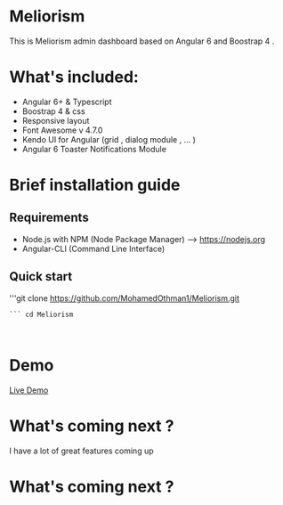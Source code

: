 # Meliorism
This is Meliorism admin dashboard based on Angular 6 and Boostrap 4 . 

# What's included:
* Angular 6+ & Typescript
* Boostrap 4 & css
* Responsive layout 
* Font Awesome v 4.7.0
* Kendo UI for Angular (grid , dialog module , ... )
* Angular 6 Toaster Notifications Module

# Brief installation guide

## Requirements 
* Node.js with NPM (Node Package Manager) --> https://nodejs.org
* Angular-CLI (Command Line Interface)

## Quick start 

'''git clone https://github.com/MohamedOthman1/Meliorism.git 
 ```
 ``` cd Meliorism
 ```
 ```npm install 
 ```
 ``` ng serve --open
 ```
 
# Demo 

  [Live Demo](https://meliorism.herokuapp.com/)
  
# What's coming next ?
  I have a lot of great features coming up
  
  # What's coming next ?
